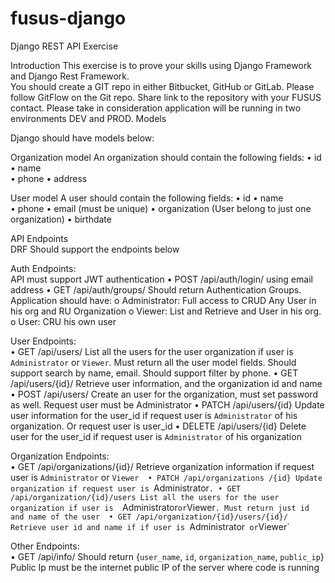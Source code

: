 # fusus-django
Django REST API Exercise

Introduction 
This exercise is to prove your skills using Django Framework and Django Rest Framework.  
You should create a GIT repo in either Bitbucket, GitHub or GitLab. Please follow GitFlow on the Git  repo. Share link to the repository with your FUSUS contact. 
Please take in consideration application will be running in two environments DEV and PROD. Models 

Django should have models below: 

Organization model 
An organization should contain the following fields: 
  • id 
  • name  
  • phone 
  • address 

User model 
A user should contain the following fields: 
  • id 
  • name  
  • phone 
  • email (must be unique) 
  • organization (User belong to just one organization) 
  • birthdate 

API Endpoints  
DRF Should support the endpoints below 

Auth Endpoints:  
API must support JWT authentication 
  • POST /api/auth/login/ using email address
  • GET /api/auth/groups/ Should return Authentication Groups. Application should have: o Administrator: Full access to CRUD Any User in his org and RU Organization o Viewer: List and Retrieve and User in his org. 
  o User: CRU his own user 

User Endpoints:  
  • GET /api/users/ List all the users for the user organization if user is `Administrator` or  `Viewer`. Must return all the user model fields. Should support search by name, email.  Should support filter by phone. 
  • GET /api/users/{id}/ Retrieve user information, and the organization id and name • POST /api/users/ Create an user for the organization, must set password as well. Request  user must be Administrator 
  • PATCH /api/users/{id} Update user information for the user_id if request user is  `Administrator` of his organization. Or request user is user_id 
  • DELETE /api/users/{id} Delete user for the user_id if request user is `Administrator` of his  organization 

Organization Endpoints:  
  • GET /api/organizations/{id}/ Retrieve organization information if request user is  `Administrator` or `Viewer 
  • PATCH /api/organizations /{id} Update organization if request user is `Administrator`. • GET /api/organization/{id}/users List all the users for the user organization if user is  `Administrator` or `Viewer`. Must return just id and name of the user 
  • GET /api/organization/{id}/users/{id}/ Retrieve user id and name if if user is `Administrator`  or `Viewer` 

Other Endpoints:  
  • GET /api/info/ Should return {`user_name`, `id`, `organization_name`, `public_ip`} Public Ip  must be the internet public IP of the server where code is running
